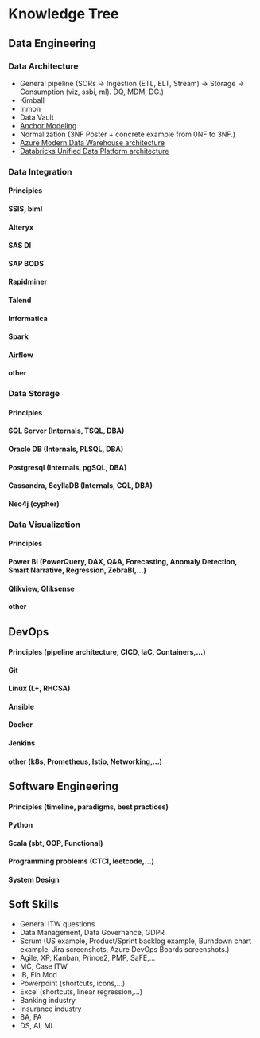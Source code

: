 # Knowledge Tree
## Data Engineering
### Data Architecture
* General pipeline (SORs -> Ingestion (ETL, ELT, Stream) -> Storage -> Consumption (viz, ssbi, ml). DQ, MDM, DG.)
* Kimball
* Inmon
* Data Vault
* [Anchor Modeling](https://www.researchgate.net/publication/221268907_Anchor_Modeling)
* Normalization (3NF Poster + concrete example from 0NF to 3NF.)
* [Azure Modern Data Warehouse architecture](https://docs.microsoft.com/en-us/azure/architecture/solution-ideas/articles/modern-data-warehouse)
* [Databricks Unified Data Platform architecture](https://databricks.com/product/data-lakehouse)
### Data Integration
#### Principles
#### SSIS, biml
#### Alteryx
#### SAS DI
#### SAP BODS
#### Rapidminer
#### Talend
#### Informatica
#### Spark
#### Airflow
#### other
### Data Storage
#### Principles
#### SQL Server (Internals, TSQL, DBA)
#### Oracle DB (Internals, PLSQL, DBA)
#### Postgresql (Internals, pgSQL, DBA)
#### Cassandra, ScyllaDB (Internals, CQL, DBA)
#### Neo4j (cypher)
### Data Visualization
#### Principles
#### Power BI (PowerQuery, DAX, Q&A, Forecasting, Anomaly Detection, Smart Narrative, Regression, ZebraBI,...)
#### Qlikview, Qliksense
#### other
## DevOps
#### Principles (pipeline architecture, CICD, IaC, Containers,...)
#### Git
#### Linux (L+, RHCSA)
#### Ansible
#### Docker
#### Jenkins
#### other (k8s, Prometheus, Istio, Networking,...)
## Software Engineering
#### Principles (timeline, paradigms, best practices)
#### Python
#### Scala (sbt, OOP, Functional)
#### Programming problems (CTCI, leetcode,...)
#### System Design
## Soft Skills
* General ITW questions
* Data Management, Data Governance, GDPR
* Scrum (US example, Product/Sprint backlog example, Burndown chart example, Jira screenshots, Azure DevOps Boards screenshots.)
* Agile, XP, Kanban, Prince2, PMP, SaFE,...
* MC, Case ITW
* IB, Fin Mod
* Powerpoint (shortcuts, icons,...)
* Excel (shortcuts, linear regression,...)
* Banking industry
* Insurance industry
* BA, FA
* DS, AI, ML
